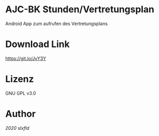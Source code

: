 ﻿# AJC-BK Stunden/Vertretungsplan
Android App zum aufrufen des Vertretungsplans

# Download Link
https://git.io/JvY3Y

# Lizenz
GNU GPL v3.0

# Author
*2020 slxfld*
